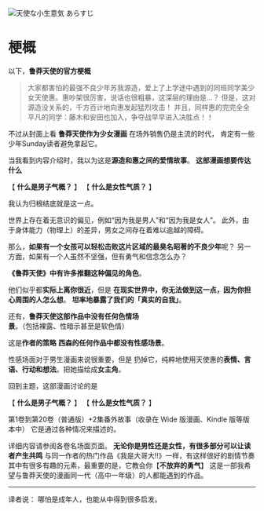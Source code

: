 ![天使な小生意気 あらすじ](https://xn--q9j984gbug42c4wieqsm2o.jp/wp/wp-content/uploads/2018/02/arasuji.jpg)

# 梗概

以下，**鲁莽天使的官方梗概**

>
> 大家都害怕的最强不良少年苏我源造，爱上了上学途中遇到的同班同学美少女天使惠。惠吵架很厉害，说话也很粗暴，这深层的理由是…？
> 但是，这对源造没关系的，千方百计地向惠发起猛烈攻击！
> 并且，同样惠的完完全全平凡的同学：藤木和安田也加入，争夺战早早进入决胜点！！

不过从封面上看
**鲁莽天使作为少女漫画**
在场外销售仍是主流的时代，
肯定有一些少年Sunday读者避免拿起它。

当我看到内容介绍时，我以为这是**源造和惠之间的爱情故事**。
**这部漫画想要传达什么**

【 **什么是男子气概？** 】
【 **什么是女性气质？** 】

我认为归根结底就是这一点。

世界上存在着无意识的偏见，例如“因为我是男人”和“因为我是女人”。
此外，由于身体能力（物理上）的差异，男女之间存在着难以逾越的障碍。

那么，**如果有一个女孩可以轻松击败这片区域的最臭名昭著的不良少年**呢？
另一方面，如果有一个人虽然不坚强，但有勇气和信念怎么办？

**《鲁莽天使》中有许多推翻这种偏见的角色**。

他们似乎都**实际上离你很近**，但是
**在现实世界中，你无法做到这一点，因为你担心周围的人怎么想**。
**坦率地暴露了我们的「真实的自我」**。

还有，**鲁莽天使这部作品中没有任何色情场景**。（包括裸露、性暗示甚至是软色情）

这是**作者的策略**
**西森的任何作品中都没有性感场景**。

性感场面对于男生漫画来说很重要，但是
扔掉它，纯粹地使用天使惠的**表情、言语、行动和想法**。把她描绘成**女主角**。

回到主题，这部漫画讨论的是

【 **什么是男子气概？** 】
【 **什么是女性气质？** 】

第1卷到第20卷（普通版）+2集番外故事（收录在 Wide 版漫画、Kindle 版等版本中）
它是通过各种情况来描述的。

详细内容请参阅各卷名场面页面。
**无论你是男性还是女性，有很多部分可以让读者产生共鸣**
与同一作者的热门作品《我是大哥大!!》一样，有这样很好的剧情节奏
其中有很多有趣的元素，最重要的是，它教会你【**不放弃的勇气**】
这是一部我希望与鲁莽天使的漫画同一代（高中一年级）的人都能遇到的作品。

---

译者说： 哪怕是成年人，也能从中得到很多启发。
